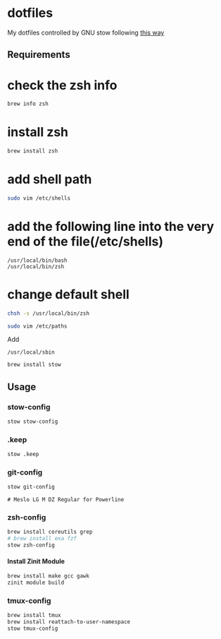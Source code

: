 # dotfiles

My dotfiles controlled by GNU stow following [this way](https://farseerfc.me/using-gnu-stow-to-manage-your-dotfiles.html)

## Requirements


# check the zsh info
```sh
brew info zsh
```
# install zsh
```sh
brew install zsh
```
# add shell path
```sh
sudo vim /etc/shells
```
# add the following line into the very end of the file(/etc/shells)
```
/usr/local/bin/bash
/usr/local/bin/zsh
```
# change default shell
```sh
chsh -s /usr/local/bin/zsh
```

```sh
sudo vim /etc/paths
```
Add
```
/usr/local/sbin
```

```sh
brew install stow
```

## Usage

### stow-config
```sh
stow stow-config
```

### .keep
```sh
stow .keep
```

### git-config
```sh
stow git-config
```

`# Meslo LG M DZ Regular for Powerline`

### zsh-config
```sh
brew install coreutils grep
# brew install exa fzf
stow zsh-config
```
#### Install Zinit Module
```sh
brew install make gcc gawk
zinit module build
```

### tmux-config
```sh
brew install tmux
brew install reattach-to-user-namespace
stow tmux-config
```
<!-- 
> 后续折腾
> [rcm](https://github.com/thoughtbot/rcm) -->
